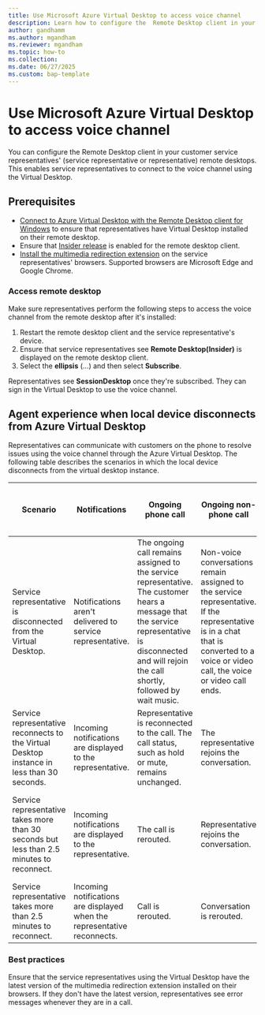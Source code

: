 ```yaml
---
title: Use Microsoft Azure Virtual Desktop to access voice channel
description: Learn how to configure the  Remote Desktop client in your service representatives' remote desktop to enable representatives to connect to the voice channel using Azure Virtual Desktop.
author: gandhamm
ms.author: mgandham
ms.reviewer: mgandham
ms.topic: how-to 
ms.collection: 
ms.date: 06/27/2025
ms.custom: bap-template 
---
```


# Use Microsoft Azure Virtual Desktop to access voice channel

You can configure the Remote Desktop client in your customer service representatives' (service representative or representative) remote desktops. This enables service representatives to connect to the voice channel using the Virtual Desktop. 

## Prerequisites

- [Connect to Azure Virtual Desktop with the Remote Desktop client for Windows](/azure/virtual-desktop/users/connect-windows#download-and-install-the-remote-desktop-client-msi) to ensure that representatives have Virtual Desktop installed on their remote desktop.
- Ensure that [Insider release](/azure/virtual-desktop/users/client-features-windows#enable-insider-releases) is enabled for the remote desktop client.
- [Install the multimedia redirection extension](/azure/virtual-desktop/multimedia-redirection) on the service representatives' browsers. Supported browsers are Microsoft Edge and Google Chrome.

### Access remote desktop

Make sure representatives perform the following steps to access the voice channel from the remote desktop after it's installed:

1. Restart the remote desktop client and the service representative's device.
1. Ensure that service representatives see **Remote Desktop(Insider)** is displayed on the remote desktop client.
1. Select the **ellipsis** (…) and then select **Subscribe**. 

Representatives see **SessionDesktop** once they're subscribed. They can sign in the Virtual Desktop to use the voice channel.

## Agent experience when local device disconnects from Azure Virtual Desktop

Representatives can communicate with customers on the phone to resolve issues using the voice channel through the Azure Virtual Desktop. The following table describes the scenarios in which the local device disconnects from the virtual desktop instance.

| **Scenario**                                                                 | **Notifications**                                  | **Ongoing phone call**                                                                                                      | **Ongoing non-phone call**                                                                                                 | **Active consult (primary service representative disconnected)**                                                                               | **Active consult (secondary service representative disconnected)**                                                                          | **Transfer**                                                                                      |
|------------------------------------------------------------------------------|---------------------------------------------------|-----------------------------------------------------------------------------------------------------------------------------|-----------------------------------------------------------------------------------------------------------------------------|--------------------------------------------------------------------------------------------------------------------------------|--------------------------------------------------------------------------------------------------------------------------------|-------------------------------------------------------------------------------------------------|
| Service representative is disconnected from the Virtual Desktop.                        | Notifications aren't delivered to service representative.          | The ongoing call remains assigned to the service representative. The customer hears a message that the service representative is disconnected and will rejoin the call shortly, followed by wait music. | Non-voice conversations remain assigned to the service representative. If the representative is in a chat that is converted to a voice or video call, the voice or video call ends. | The secondary representative hears a message that the primary representative is disconnected.                                                   | The call ends for the secondary representative.                                                                                       | Not applicable                                                                                                   |
| Service representative reconnects to the Virtual Desktop instance in less than 30 seconds. | Incoming notifications are displayed to the representative. | Representative is reconnected to the call. The call status, such as hold or mute, remains unchanged.                                  | The representative rejoins the conversation.                                                                                         | Primary service representative rejoins the call. The call status remains unchanged.                                                           | The call ends for the secondary service representative.                                                                                       | Call is transferred. The representative is connected to the call if the transfer fails.                                                |
| Service representative takes more than 30 seconds but less than 2.5 minutes to reconnect.     | Incoming notifications are displayed to the representative. | The call is rerouted.                                                                                                        | Representative rejoins the conversation.                                                                                            | Call gets rerouted to a different representative and the consult ends. The customer remains on hold.                                  | Call ends for the secondary representative.                                                                                           | Call is rerouted if the transfer fails.                                                                                       |
| Service representative takes more than 2.5 minutes to reconnect.                              | Incoming notifications are displayed when the representative reconnects. | Call is rerouted.                                                                                                            | Conversation is rerouted.                                                                                                   | Not applicable                                                                                                                          | Consult ends for the secondary service representative.                                                                                       | Call is rerouted.                                                                                                             |

### Best practices

Ensure that the service representatives using the Virtual Desktop have the latest version of the multimedia redirection extension installed on their browsers. If they don't have the latest version, representatives see error messages whenever they are in a call.